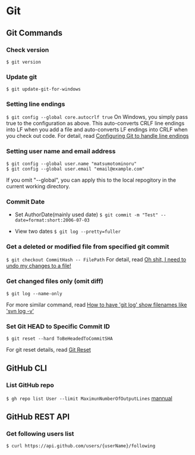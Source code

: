 # Git

## Git Commands

### Check version

`$ git version`

### Update git

`$ git update-git-for-windows`

### Setting line endings

`$ git config --global core.autocrlf true`
On Windows, you simply pass true to the configuration as above.
This auto-converts CRLF line endings into LF when you add a file and auto-converts LF endings into CRLF when you check out code.
For detail, read [Configuring Git to handle line endings](https://docs.github.com/en/get-started/getting-started-with-git/configuring-git-to-handle-line-endings)

### Setting user name and email address

```TEXT
$ git config --global user.name "matsumotominoru"
$ git config --global user.email "email@example.com"
```

If you omit "--global", you can apply this to the local repogitory in the current working directory.

### Commit Date

- Set AuthorDate(mainly used date)
`$ git commit -m "Test" --date=format:short:2006-07-03`

- View two dates
`$ git log --pretty=fuller`

### Get a deleted or modified file from specified git commit

`$ git checkout CommitHash -- FilePath`
For detail, read [Oh shit, I need to undo my changes to a file!](https://ohshitgit.com/#undo-a-file)

### Get changed files only (omit diff)

`$ git log --name-only`

For more similar command, read [How to have 'git log' show filenames like 'svn log -v'](https://stackoverflow.com/questions/1230084/how-to-have-git-log-show-filenames-like-svn-log-v)

### Set Git HEAD to Specific Commit ID

`$ git reset --hard ToBeHeadedToCommitSHA`

For git reset details, read [Git Reset](https://www.atlassian.com/git/tutorials/undoing-changes/git-reset)

## GitHub CLI

### List GitHub repo

`$ gh repo list User --limit MaximunNumberOfOutputLines`
[mannual](https://cli.github.com/manual/gh_repo_list)

## GitHub REST API

### Get following users list

`$ curl https://api.github.com/users/{userName}/following`
